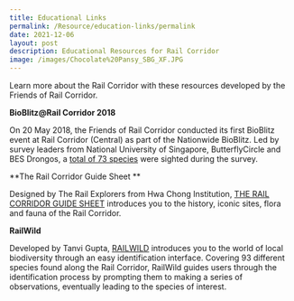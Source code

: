 ```yaml
---
title: Educational Links
permalink: /Resource/education-links/permalink
date: 2021-12-06
layout: post
description: Educational Resources for Rail Corridor
image: /images/Chocolate%20Pansy_SBG_XF.JPG
---
```


Learn more about the Rail Corridor with these resources developed by the Friends of Rail Corridor. 

**BioBlitz@Rail Corridor 2018**

On 20 May 2018, the Friends of Rail Corridor conducted its first BioBlitz event at Rail Corridor (Central) as part of the Nationwide BioBlitz. Led by survey leaders from National University of Singapore, ButterflyCircle and BES Drongos, a [total of 73 species](https://www.nparks.gov.sg/-/media/images/rail-corridor/bioblitz-results.pdf) were sighted during the survey. 

**The Rail Corridor Guide Sheet **

Designed by The Rail Explorers from Hwa Chong Institution, [THE RAIL CORRIDOR GUIDE SHEET](https://www.nparks.gov.sg/-/media/images/rail-corridor/trifold-guidesheet.pdf) introduces you to the history, iconic sites, flora and fauna of the Rail Corridor. 


**RailWild**

Developed by Tanvi Gupta, [RAILWILD](https://railwild.org/) introduces you to the world of local biodiversity through an easy identification interface. Covering 93 different species found along the Rail Corridor, RailWild guides users through the identification process by prompting them to making a series of observations, eventually leading to the species of interest.